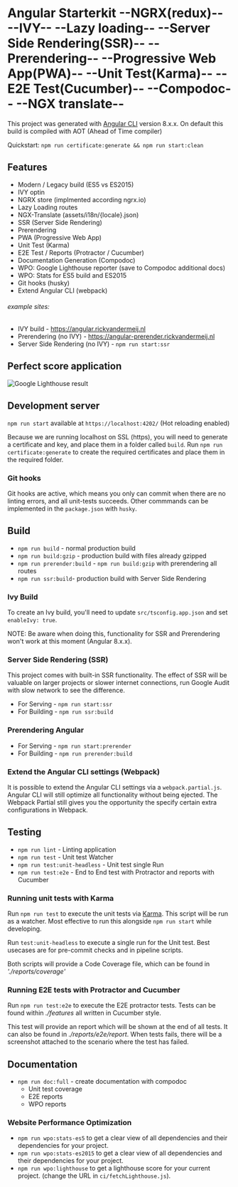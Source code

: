 # Angular Starterkit --NGRX(redux)-- --IVY-- --Lazy loading-- --Server Side Rendering(SSR)-- --Prerendering-- --Progressive Web App(PWA)-- --Unit Test(Karma)-- --E2E Test(Cucumber)-- --Compodoc-- --NGX translate--

This project was generated with [Angular CLI](https://github.com/angular/angular-cli) version 8.x.x.
On default this build is compiled with AOT (Ahead of Time compiler)

Quickstart: `npm run certificate:generate && npm run start:clean`

## Features

-   Modern / Legacy build (ES5 vs ES2015)
-   IVY optin
-   NGRX store (implmented according ngrx.io)
-   Lazy Loading routes
-   NGX-Translate (assets/i18n/{locale}.json)
-   SSR (Server Side Rendering)
-   Prerendering
-   PWA (Progressive Web App)
-   Unit Test (Karma)
-   E2E Test / Reports (Protractor / Cucumber)
-   Documentation Generation (Compodoc)
-   WPO: Google Lighthouse reporter (save to Compodoc additional docs)
-   WPO: Stats for ES5 build and ES2015
-   Git hooks (husky)
-   Extend Angular CLI (webpack)

###### example sites:

-   IVY build - https://angular.rickvandermeij.nl
-   Prerendering (no IVY) - https://angular-prerender.rickvandermeij.nl
-   Server Side Rendering (no IVY) - `npm run start:ssr`

## Perfect score application

![Google Lighthouse result](https://angular.rickvandermeij.nl/assets/google-audit.png)

## Development server

`npm run start` available at `https://localhost:4202/` (Hot reloading enabled)

Because we are running localhost on SSL (https), you will need to generate a certificate and key, and place them in a folder called `build`. Run `npm run certificate:generate` to create the required certificates and place them in the required folder.

### Git hooks

Git hooks are active, which means you only can commit when there are no linting errors, and all unit-tests succeeds. Other commmands can be implemented in the `package.json` with `husky`.

## Build

-   `npm run build` - normal production build
-   `npm run build:gzip` - production build with files already gzipped
-   `npm run prerender:build` - `npm run build:gzip` with prerendering all routes
-   `npm run ssr:build`- production build with Server Side Rendering

### Ivy Build

To create an Ivy build, you'll need to update `src/tsconfig.app.json` and set `enableIvy: true`.

NOTE: Be aware when doing this, functionality for SSR and Prerendering won't work at this moment (Angular 8.x.x).

### Server Side Rendering (SSR)

This project comes with built-in SSR functionality. The effect of SSR will be valuable on larger projects or slower internet connections, run Google Audit with slow network to see the difference.

-   For Serving - `npm run start:ssr`
-   For Building - `npm run ssr:build`

### Prerendering Angular

-   For Serving - `npm run start:prerender`
-   For Building - `npm run prerender:build`

### Extend the Angular CLI settings (Webpack)

It is possible to extend the Angular CLI settings via a `webpack.partial.js`. Angular CLI will still optimize all functionality without being ejected. The Webpack Partial still gives you the opportunity the specify certain extra configurations in Webpack.

## Testing

-   `npm run lint` - Linting application
-   `npm run test` - Unit test Watcher
-   `npm run test:unit-headless` - Unit test single Run
-   `npm run test:e2e` - End to End test with Protractor and reports with Cucumber

### Running unit tests with Karma

Run `npm run test` to execute the unit tests via [Karma](https://karma-runner.github.io). This script will be run as a watcher. Most effective to run this alongside `npm run start` while developing.

Run `test:unit-headless` to execute a single run for the Unit test. Best usecases are for pre-commit checks and in pipeline scripts.

Both scripts will provide a Code Coverage file, which can be found in _'./reports/coverage'_

### Running E2E tests with Protractor and Cucumber

Run `npm run test:e2e` to execute the E2E protractor tests. Tests can be found within _./features_ all written in Cucumber style.

This test will provide an report which will be shown at the end of all tests. It can also be found in _./reports/e2e/report_. When tests fails, there will be a screenshot attached to the scenario where the test has failed.

## Documentation

-   `npm run doc:full` - create documentation with compodoc
    -   Unit test coverage
    -   E2E reports
    -   WPO reports

### Website Performance Optimization

-   `npm run wpo:stats-es5` to get a clear view of all dependencies and their dependencies for your project.
-   `npm run wpo:stats-es2015` to get a clear view of all dependencies and their dependencies for your project.
-   `npm run wpo:lighthouse` to get a lighthouse score for your current project. (change the URL in `ci/fetchLighthouse.js`).
